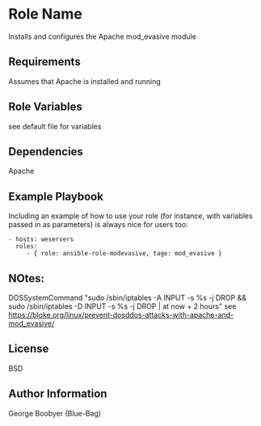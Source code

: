 Role Name
=========

Installs and configures the Apache mod_evasive module

Requirements
------------

Assumes that Apache is installed and running

Role Variables
--------------

see default file for variables

Dependencies
------------

Apache

Example Playbook
----------------

Including an example of how to use your role (for instance, with variables passed in as parameters) is always nice for users too:

    - hosts: weservers
      roles:
         - { role: ansible-role-modevasive, tage: mod_evasive }


NOtes:
----------------

DOSSystemCommand    "sudo /sbin/iptables -A INPUT -s %s -j DROP && sudo /sbin/iptables -D INPUT -s %s -j DROP | at now + 2 hours"
see https://bloke.org/linux/prevent-dosddos-attacks-with-apache-and-mod_evasive/

License
-------

BSD

Author Information
------------------

George Boobyer (Blue-Bag)
